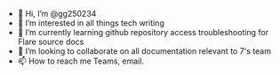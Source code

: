 - 👋 Hi, I’m @gg250234
- 👀 I’m interested in all things tech writing
- 🌱 I’m currently learning github repository access troubleshooting for Flare source docs
- 💞️ I’m looking to collaborate on all documentation relevant to 7's team
- 📫 How to reach me Teams, email.

<!---
gg250234/gg250234 is a ✨ special ✨ repository because its `README.md` (this file) appears on your GitHub profile.
You can click the Preview link to take a look at your changes.
--->

